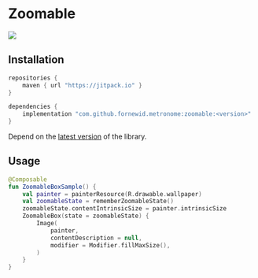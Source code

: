 # Zoomable

<a href="https://jitpack.io/#fornewid/metronome"><img src="https://jitpack.io/v/fornewid/metronome.svg"/></a>

## Installation

```gradle
repositories {
    maven { url "https://jitpack.io" }
}

dependencies {
    implementation "com.github.fornewid.metronome:zoomable:<version>"
}
```

Depend on the [latest version](https://github.com/fornewid/metronome/releases) of the library.

## Usage

```kotlin
@Composable
fun ZoomableBoxSample() {
    val painter = painterResource(R.drawable.wallpaper)
    val zoomableState = rememberZoomableState()
    zoomableState.contentIntrinsicSize = painter.intrinsicSize
    ZoomableBox(state = zoomableState) {
        Image(
            painter,
            contentDescription = null,
            modifier = Modifier.fillMaxSize(),
        )
    }
}
```
